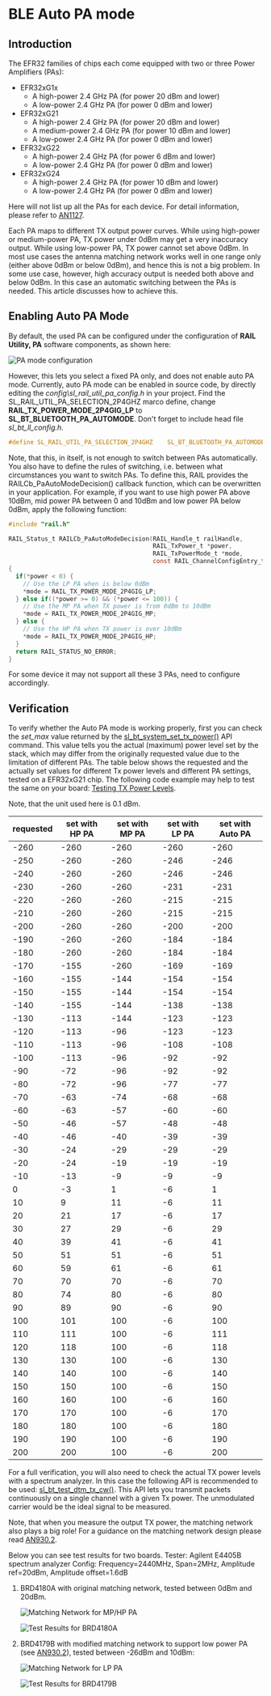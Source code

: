 # BLE Auto PA mode

## Introduction

The EFR32 families of chips each come equipped with two or three Power Amplifiers (PAs):

- EFR32xG1x
  - A high-power 2.4 GHz PA (for power 20 dBm and lower)
  - A low-power 2.4 GHz PA (for power 0 dBm and lower)
- EFR32xG21
  - A high-power 2.4 GHz PA (for power 20 dBm and lower)
  - A medium-power 2.4 GHz PA (for power 10 dBm and lower)
  - A low-power 2.4 GHz PA (for power 0 dBm and lower)
- EFR32xG22
  - A high-power 2.4 GHz PA (for power 6 dBm and lower)
  - A low-power 2.4 GHz PA (for power 0 dBm and lower)
- EFR32xG24
  - A high-power 2.4 GHz PA (for power 10 dBm and lower)
  - A low-power 2.4 GHz PA (for power 0 dBm and lower)

Here will not list up all the PAs for each device. 
For detail information, please refer to [AN1127](https://www.silabs.com/documents/public/application-notes/an1127-power-amplifier-power-conversion-functions.pdf).

Each PA maps to different TX output power curves. 
While using high-power or medium-power PA, TX power under 0dBm may get a very inaccuracy output.
While using low-power PA, TX power cannot set above 0dBm.
In most use cases the antenna matching network works well in one range only (either above 0dBm or below 0dBm), and hence this is not a big problem.
In some use case, however, high accuracy output is needed both above and below 0dBm. In this case an automatic switching between the PAs is needed. This article discusses how to achieve this.



## Enabling Auto PA Mode

By default, the used PA can be configured under the configuration of **RAIL Utility, PA** software components, as shown here:

![PA mode configuration](images/pa-selection.png)

However, this lets you select a fixed PA only, and does not enable auto PA mode. Currently, auto PA mode can be enabled in source code, by directly editing  the *config\sl_rail_util_pa_config.h* in your project. Find the SL_RAIL_UTIL_PA_SELECTION_2P4GHZ marco define, change **RAIL_TX_POWER_MODE_2P4GIG_LP** to **SL_BT_BLUETOOTH_PA_AUTOMODE**. Don't forget to include head file *sl_bt_ll_config.h*.

```c
#define SL_RAIL_UTIL_PA_SELECTION_2P4GHZ    SL_BT_BLUETOOTH_PA_AUTOMODE
```

Note, that this, in itself, is not enough to switch between PAs automatically. You also have to define the rules of switching, i.e. between what circumstances you want to switch PAs. To define this, RAIL provides the RAILCb_PaAutoModeDecision() callback function, which can be overwritten in your application. For example, if you want to use high power PA above 10dBm, mid power PA between 0 and 10dBm and low power PA below 0dBm, apply the following function:

```c
#include "rail.h"

RAIL_Status_t RAILCb_PaAutoModeDecision(RAIL_Handle_t railHandle,
                                        RAIL_TxPower_t *power,
                                        RAIL_TxPowerMode_t *mode,
                                        const RAIL_ChannelConfigEntry_t *chCfgEntry)
{  
  if(*power < 0) {
    // Use the LP PA when is below 0dBm
    *mode = RAIL_TX_POWER_MODE_2P4GIG_LP;
  } else if((*power >= 0) && (*power <= 100)) {
    // Use the MP PA when TX power is from 0dBm to 10dBm
    *mode = RAIL_TX_POWER_MODE_2P4GIG_MP;
  } else {
    // Use the HP PA when TX power is over 10dBm
    *mode = RAIL_TX_POWER_MODE_2P4GIG_HP;
  }
  return RAIL_STATUS_NO_ERROR;
}
```
For some device it may not support all these 3 PAs, need to configure accordingly.

## Verification

To verify whether the Auto PA mode is working properly, first you can check the *set_max* value returned by the [sl_bt_system_set_tx_power()](https://docs.silabs.com/bluetooth/latest/group-sl-bt-system#ga19566861d594376a52e2e1e7481bef68) API command. This value tells you the actual (maximum) power level set by the stack, which may differ from the originally requested value due to the limitation of different PAs. The table below shows the requested and the actually set values for different Tx power levels and different PA settings, tested on a EFR32xG21 chip. The following code example may help to test the same on your board: [Testing TX Power Levels](https://github.com/SiliconLabs/bluetooth_stack_features/tree/master/system_and_performance/testing_tx_power_levels).

Note, that the unit used here is 0.1 dBm.

| requested | set with HP PA | set with MP PA | set with LP PA | set with Auto PA |
| --------- | -------------- | -------------- | -------------- | ---------------- |
| -260      | -260           | -260           | -260           | -260             |
| -250      | -260           | -260           | -246           | -246             |
| -240      | -260           | -260           | -246           | -246             |
| -230      | -260           | -260           | -231           | -231             |
| -220      | -260           | -260           | -215           | -215             |
| -210      | -260           | -260           | -215           | -215             |
| -200      | -260           | -260           | -200           | -200             |
| -190      | -260           | -260           | -184           | -184             |
| -180      | -260           | -260           | -184           | -184             |
| -170      | -155           | -260           | -169           | -169             |
| -160      | -155           | -144           | -154           | -154             |
| -150      | -155           | -144           | -154           | -154             |
| -140      | -155           | -144           | -138           | -138             |
| -130      | -113           | -144           | -123           | -123             |
| -120      | -113           | -96            | -123           | -123             |
| -110      | -113           | -96            | -108           | -108             |
| -100      | -113           | -96            | -92            | -92              |
| -90       | -72            | -96            | -92            | -92              |
| -80       | -72            | -96            | -77            | -77              |
| -70       | -63            | -74            | -68            | -68              |
| -60       | -63            | -57            | -60            | -60              |
| -50       | -46            | -57            | -48            | -48              |
| -40       | -46            | -40            | -39            | -39              |
| -30       | -24            | -29            | -29            | -29              |
| -20       | -24            | -19            | -19            | -19              |
| -10       | -13            | -9             | -9             | -9               |
| 0         | -3             | 1              | -6             | 1                |
| 10        | 9              | 11             | -6             | 11               |
| 20        | 21             | 17             | -6             | 17               |
| 30        | 27             | 29             | -6             | 29               |
| 40        | 39             | 41             | -6             | 41               |
| 50        | 51             | 51             | -6             | 51               |
| 60        | 59             | 61             | -6             | 61               |
| 70        | 70             | 70             | -6             | 70               |
| 80        | 74             | 80             | -6             | 80               |
| 90        | 89             | 90             | -6             | 90               |
| 100       | 101            | 100            | -6             | 100              |
| 110       | 111            | 100            | -6             | 111              |
| 120       | 118            | 100            | -6             | 118              |
| 130       | 130            | 100            | -6             | 130              |
| 140       | 140            | 100            | -6             | 140              |
| 150       | 150            | 100            | -6             | 150              |
| 160       | 160            | 100            | -6             | 160              |
| 170       | 170            | 100            | -6             | 170              |
| 180       | 180            | 100            | -6             | 180              |
| 190       | 190            | 100            | -6             | 190              |
| 200       | 200            | 100            | -6             | 200              |

For a full verification, you will also need to check the actual TX power levels with a spectrum analyzer. In this case the following API is recommended to be used: [sl_bt_test_dtm_tx_cw()](https://docs.silabs.com/bluetooth/latest/a00092#gadf47a095a35889c5fe86d59fddf86970). This API lets you transmit packets continuously on a single channel with a given Tx power. The unmodulated carrier would be the ideal signal to be measured.

Note, that when you measure the output TX power, the matching network also plays a big role! For a guidance on the matching network design please read [AN930.2](https://www.silabs.com/documents/public/application-notes/an930.2-efr32-series-2.pdf).

Below you can see test results for two boards.
Tester: Agilent E4405B spectrum analyzer
Config: Frequency=2440MHz, Span=2MHz, Amplitude ref=20dBm, Amplitude offset=1.6dB

1. BRD4180A with original matching network, tested between 0dBm and 20dBm.

   ![Matching Network for MP/HP PA](images/20dbm-pa-matching.png)

   ![Test Results for BRD4180A](images/brd4180a-tx-power.png)

   

2. BRD4179B with modified matching network to support low power PA (see [AN930.2](https://www.silabs.com/documents/public/application-notes/an930.2-efr32-series-2.pdf)), tested between -26dBm and 10dBm:

   ![Matching Network for LP PA](images/0dbm-pa-matching.png)

   ![Test Results for BRD4179B](images/brd4179b-tx-power.png)

   